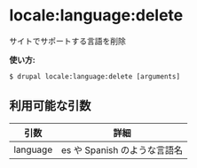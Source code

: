 # locale:language:delete
サイトでサポートする言語を削除

**使い方:**
```
$ drupal locale:language:delete [arguments]
```

## 利用可能な引数
引数 | 詳細
---------|-------------
language | es や Spanish のような言語名

